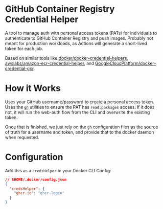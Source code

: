 # GitHub Container Registry Credential Helper

A tool to manage auth with personal access tokens (PATs) for individuals
to authenticate to GitHub Container Registry and push images. Probably
not meant for production workloads, as Actions will generate a short-lived
token for each job.

Based on similar tools like
[docker/docker-credential-helpers](https://github.com/docker/docker-credential-helpers),
[awslabs/amazon-ecr-credential-helper](https://github.com/awslabs/amazon-ecr-credential-helper), and
[GoogleCloudPlatform/docker-credential-gcr](https://github.com/GoogleCloudPlatform/docker-credential-gcr).

# How it Works

Uses your GitHub username/password to create a personal access token. Uses the [`gh`](https://github.com/cli/cli)
utilities to ensure the PAT has `read:packages` access. If it does not, it will
run the web-auth flow from the CLI and overwrite the existing token.

Once that is finished, we just rely on the `gh` configuration files as the source
of truth for a username and token, and provide that to the docker daemon
when requested.

# Configuration

Add this as a `credsHelper` in your Docker CLI Config:

```json
// $HOME/.docker/config.json
{
  "credsHelper": {
    "ghcr.io": "ghcr-login"
  }
}
```
